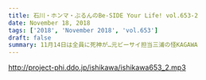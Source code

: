 ```yaml
---
title: 石川・ホンマ・ぶるんのBe-SIDE Your Life! vol.653-2
date: November 18, 2018
tags: ['2018', 'November 2018', 'vol.653']
draft: false
summary: 11月14日は全員に死神が…元ビーサイ担当三浦の怪KAGAWA
---
```


http://project-phi.ddo.jp/ishikawa/ishikawa653_2.mp3